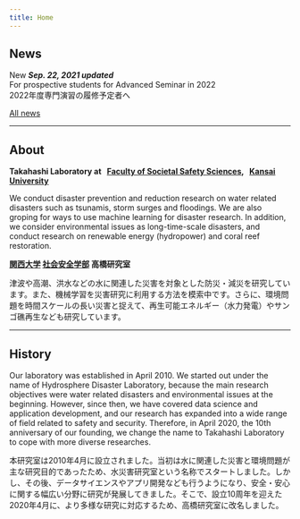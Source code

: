 ```yaml
---
title: Home
---
```

## News
<span class="badge badge-danger">New</span>
***Sep. 22, 2021 updated***  
For prospective students for Advanced Seminar in 2022
<a href="/forstudents.html#2022年度の専門演習の履修予定者へ"><i class="fas fa-link"></i></a>  
2022年度専門演習の履修予定者へ
<a href="/forstudents.html#2022年度の専門演習の履修予定者へ"><i class="fas fa-link"></i></a>

<i class="fas fa-arrow-circle-right"></i> 
[All news](/allnews.html)

---

## About
**Takahashi Laboratory at &nbsp; [Faculty of Societal Safety Sciences](https://www.kansai-u.ac.jp/Fc_ss/english/), &nbsp; [Kansai University](https://www.kansai-u.ac.jp/English/)**

We conduct disaster prevention and reduction research on water related disasters such as tsunamis, storm surges and floodings. We are also groping for ways to use machine learning for disaster research. In addition, we consider environmental issues as long-time-scale disasters, and conduct research on renewable energy (hydropower) and coral reef restoration.

**[関西大学](https://www.kansai-u.ac.jp/index.html) [社会安全学部](http://www.kansai-u.ac.jp/Fc_ss/) 高橋研究室**

津波や高潮、洪水などの水に関連した災害を対象とした防災・減災を研究しています。また、機械学習を災害研究に利用する方法を模索中です。さらに、環境問題を時間スケールの長い災害と捉えて、再生可能エネルギー（水力発電）やサンゴ礁再生なども研究しています。

---

## History
Our laboratory was established in April 2010. We started out under the name of Hydrosphere Disaster Laboratory, because the main research objectives were water related disasters and environmental issues at the beginning. However, since then, we have covered data science and application development, and our research has expanded into a wide range of field related to safety and security. Therefore, in April 2020, the 10th anniversary of our founding,  we change the name to Takahashi Laboratory to cope with more diverse researches.

本研究室は2010年4月に設立されました。当初は水に関連した災害と環境問題が主な研究目的であったため、水災害研究室という名称でスタートしました。しかし、その後、データサイエンスやアプリ開発なども行うようになり、安全・安心に関する幅広い分野に研究が発展してきました。そこで、設立10周年を迎えた2020年4月に、より多様な研究に対応するため、高橋研究室に改名しました。
